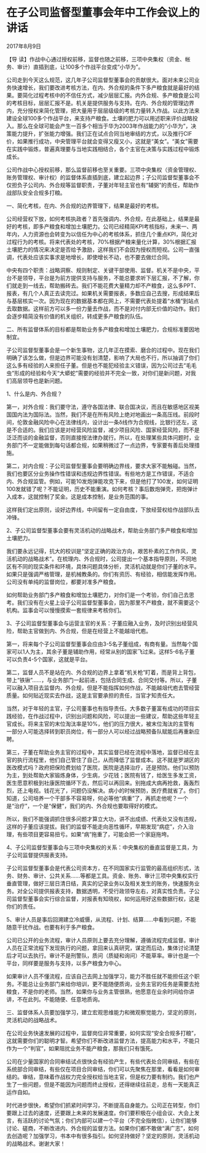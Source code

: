 # 在子公司监督型董事会年中工作会议上的讲话

2017年8月9日

【导 读】作战中心通过授权前移，监督也随之前移，三项中央集权（资金、帐务、审计）直插到底，让100多个作战平台变成“小华为”。

公司走到今天这么规范，这几年子公司监督型董事会的贡献很大。面对未来公司业务快速增长，我们要改进考核方法，在内、外合规的条件下多产粮食就是最好的结果。要简化过程考核中的不信任方式，减少层层汇报。内外合规、多产粮食是公司的考核目标，层层汇报不是。机关是提供服务与支持。在内、外合规的管理边界内，充分授权来简化管理，把大量用于层层级级的考核力量转入作战。以此方法来建设全球100多个作战平台，来支持产粮食。土壤的肥力可以用述职来评价战略投入。那么在全球可能会产生一百多个相当于华为2003年作战能力的“小华为”，决策能力提升，扩张能力增强。我们正在试点合同当地审结的方式，以及推行CIF价，如果推行成功，中央管理平台就会变得又瘦又小，这就是“美女”。“美女”需要在实践中锻炼，普遍真理要与当地实践相结合，各个主官在决策与实践过程中锻炼成长。

公司作战中心授权前移，那么监督前移也至关重要。三项中央集权（资金管理权、账务管理权、审计权）的监督体系直插到底，建立起边界；子公司监督型董事会不仅担负子公司内、外合规等监督职责，子董对年轻主官也有“辅弼”的责任，帮助作战部队安全合规多打粮。

一、简化考核，在内、外合规的边界管理下，结果是最好的考核。

公司经营权下放，如何考核执政者？首先强调内、外合规，在此基础上，结果是最好的考核，即多产粮食和增加土壤肥力。公司已经精简KPI考核指标，未来一、两年内，人力资源也会转变为以信任为中心的考核体系，抓住几个重点KPI，简化对过程行为的考核。将来代表处的考核，70%根据产粮来量化计算，30%根据汇报土壤肥力的情况来决定是否给予激励，这样我们不会因为授权而短视。公司一直强调，代表处应该实事求是地增长，即使增长不动，也不要去做烂合同。

中央有四个职责：战略洞察、规则制定、关键干部使用、监督。机关不是中央，平台不是领导，平台是为前方提供支持与服务，不能总要求听下层汇报，不了解，你们就走到一线去，帮助搬砖去。我们不能花费大量精力却不产粮食，这么多PPT、报表，有几个人真正去读完过。如果机关需要报表，多数应自己去搜，形成结果后与基层核实一次。因为现在的数据基本都在网上，不需要代表处提着“水桶”到站点去取数据。这样前方可以多一份力量去作战，而不是对付内部无价值的动作。我们会逐步精简没有价值的机关组织，转成更多产粮食的队伍。

二、所有监督体系的目标都是帮助业务多产粮食和增加土壤肥力，合规标准要因地制宜。

子公司监督型董事会是一个新生事物，这几年正在摸索、磨合的过程中。现在我们明确了该怎么做，但是边界可能没有划清楚，影响了大局也不行，所以抽调了你们这么多有经验的人来担任子董。但是也不能犯经验主义错误，因为公司过去“毛毛虫”形成的经验和今天“大蟒蛇”需要的经验并不完全一致，对你们是新问题，对我们高层领导也是新问题。

1、什么是内、外合规？

第一，对外合规：我们要守法，遵守各国法律、联合国决议，而且在敏感地区视美国国内法为国际法。当然，我们不是在所有风险上绝对地画出一条高压线。前段时间，伦敦金融风险中心在法律线内，设计出一条δ线作为合规线，比银行还左，这是不合适的。我们应该是对经营风险监督，减少项目风险、国家经营风险，而不是泛泛而谈的金融监督，否则直接按法律办就行。所以，在处理某些具体问题时，业务部门不一定能做到每句话都合规，如果稍微过了一点边界，专家要有善后处理措施。

第二，对内合规：子公司监督型董事会要明确边界线，要求大家不能触碰。当然，我们也要区分业务操作性错误和违规边界性错误。有些地方是工作错误，不适合内、外合规监管。例如，可能10发炮弹能攻克下来，但是他打了100发，如何证明100发就错了呢？不能证明，历史不能重演。如何考核？事后数炮弹壳，把炮弹计入成本，这就控制了奖金。这是成本控制，是业务范围的事。

这样我们定出原则，设好边界线，中间留有一定自由度，下放经营权给作战部队去冲锋。

2、子公司监督型董事会要有灵活机动的战略战术，帮助业务部门多产粮食和增加土壤肥力。

我们要永远记得，抗大的校训是“坚定正确的政治方向，艰苦朴素的工作作风，灵活机动的战略战术”。在梳理内、外合规时，公司提出一个基本指导原则，不同地区有不同的现实条件和环境，具体问题具体分析，灵活机动就是你们子董的水平。如果只是强调严格管理，是机械教条的。你们有资历、有经验，相信能发挥作用。公司没有单纯的监督岗位，都要对准多产粮食。

如何帮助业务部门多产粮食和增加土壤肥力，对你们是一个考验，你们自己去思考。我们没有在火星上设子公司监督型董事会，因为那里不产粮食，就不需要这个机构。监事会可以慢慢摸索一套规律来考核你们。

3、子公司监督型董事会与运营主官的关系：子董应融入业务，及时识别出经营风险，帮助主官做到内、外合规，但是在经营上不能越俎代庖。

第一，将来每个子公司监督型董事会应由3-5名子董组成，有商有量。当然每个国家可以1人为主，其余子董是辅助作用，经常从别的国家飞过来。这样5-6名子董可以负责4-5个国家，这就是平台。

第二，监督人员不是站在内、外合规的边界上拿着“机关枪”盯着，而是背上背包，带上“铁锹”……，与业务部门一起前进，包括合同生成、合同交付等。所以，子董可以融入项目去监督内、外合规，但是不能指挥如何作战，不能越俎代庖去管经营质量。如何贴近现实去作战，这是主官要承担的责任，当官才知责任大。

当然，对于年轻的主官，子公司董事也有指导责任。大多数子董富有成功的项目实践经验，在作战过程中，识别出问题和风险，可以提出一些建议，帮助这些年轻主官成长。将来主官的末位淘汰率是10%，他们的压力很大，被末位淘汰的主管有一部分人可能选择转到职员岗位，有一部分人可以经过战略预备队赋能后再重新应聘。

第三，子董在帮助业务主官的过程中，其实监督已经在流程中落地，监督已经在主官的执行流程里，他们自己管住了自己，从而降低了监督成本。这不就是罗湖区的医改模式吗？政府把保险费划给了医院，医院是选择治疗，还是预防。他们以预防为主，到处帮助大家锻炼身体，少生病，少花钱；医院有钱了，给医生多发工资，医生愿意积极到社康医院循环下去，然后可以再回来。别拖成大病再抢救，轰轰烈烈，还上电视。钱花光了，问题仍没解决。病小的时候预防，医疗费就省了。你们知道，公司培养一个干部多不容易呀，何必等他“病重”了，再抓走他呢？一个是“治疗”，一个是“保健”，我们的内、外合规也要取得好的模式。

所以，我们不能强调抓住很多问题才算立大功，讲不出成绩、代表处又没有违规，这样的子董应该提拔。我们的监督不能走向恶性循环，早期发现“病症”，介入治理，有些项目更容易扭亏。如果“病”拖重了，可能会把一个家庭拖垮。

4、子公司监督型董事会与三项中央集权的关系：中央集权的垂直监督是工具，为子公司监督提供报表支持。

子公司监督型董事会是代表公司资本方，在不同国家实行监管的最高组织形式，法务、财务、审计、公共关系……等都是工具。资金、账务、审计三项中央集权实行垂直管理，做好三层日清日结，真实的记录业务以及相关发生的账务，快速服务业务。对全公司提供报表支持，数据透明，不受行政领导左右，对真实性负责。子公司监督型董事会实行综合监督，对报表有知晓权，如何运用好这些数据行权，这是你们的责任。

5、审计人员是事后回溯建立冷威慑，从流程、计划、结算……中看到问题，不能随意干扰作战。也要有利于多产粮食。

公司已公开的业务流程，审计人员原则上要去充分理解，遵循流程完成监督。审计人员在正常流程下发现执行的问题，拿回来认真研究，谋定而后动，集体讨论清楚后才可以去执行。审计不是刑警队，质问（质疑和询问）不能草率。审计也是一个平台，同样要是服务与支持，以多产粮食为中心。

如果审计人员不懂流程，应该自己去网上加强学习，能力不胜任就不能担任这个职务。不能总让业务部门来给你培训，更不能随便质询，业务主官的任务是需要去抢粮食，不是你的老师。当然，如果你与业务主管很熟，他愿意在业余时间给你讲讲，不在此列。不能随便、任意地质询。

三、监督体系人员要加强学习，建立宏观思维能力和微观察觉能力，坚定的原则，灵活机动的战略战术。

在公司业务快速发展的过程中，监督岗位非常重要，如何实现“安全合规多打粮”，这就需要你们的聪明才智。希望你们不断改进监督方法，提高能力和水平，不能只作为一个“判官”，如果阻扰业务不能产粮食，那我们只有饿死。

公司在少量国家的合同审结试点很快会有经验产生，有些代表处合同审结，有些在系统部合同审结，有些仅在项目合同审结，你们可以先聚焦在那里，看看是如何审结的。审结，意味着作战权力完全授权给当地主官，但是权力要有制约。我们也产生了一些问题，但是不能因为问题而终止授权，还得继续往前走，总有一天能真正运作自如。

时代进步很快，希望你们抓紧时间学习，不断提高自身能力。公司正在转型，你们要跟上过去的速度，还要跟上未来的发展速度。你们要积极在小组会议、大会上发言，有活跃的讨论气氛；你们内部可以建一个平台（不完全指微信），让你们能够讨论、磋商，不断改进内、外合规的监督方法。如果你们都不敢做“满广志”，如何去创造呢？加强学习，书本中有很多指引。如何坚持做好？坚定的原则，灵活机动的战略战术。谢谢大家！

